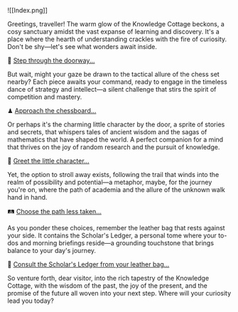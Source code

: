 ![[Index.png]]

Greetings, traveller! The warm glow of the Knowledge Cottage beckons, a cosy sanctuary amidst the vast expanse of learning and discovery. It's a place where the hearth of understanding crackles with the fire of curiosity. Don't be shy—let's see what wonders await inside.

📖 [Step through the doorway...](Welcome%20to%20the%20Knowledge%20Cottage)

But wait, might your gaze be drawn to the tactical allure of the chess set nearby? Each piece awaits your command, ready to engage in the timeless dance of strategy and intellect—a silent challenge that stirs the spirit of competition and mastery.

♟ [Approach the chessboard...](Chess%20Garden%20by%20the%20Cottage)

Or perhaps it's the charming little character by the door, a sprite of stories and secrets, that whispers tales of ancient wisdom and the sagas of mathematics that have shaped the world. A perfect companion for a mind that thrives on the joy of random research and the pursuit of knowledge.

👤 [Greet the little character...](Guardian%20of%20the%20Lore)

Yet, the option to stroll away exists, following the trail that winds into the realm of possibility and potential—a metaphor, maybe, for the journey you're on, where the path of academia and the allure of the unknown walk hand in hand.

🛤 [Choose the path less taken...](The%20Trail%20of%20Whispers)

As you ponder these choices, remember the leather bag that rests against your side. It contains the Scholar's Ledger, a personal tome where your to-dos and morning briefings reside—a grounding touchstone that brings balance to your day's journey.

📔 [Consult the Scholar's Ledger from your leather bag...](The%20Scholar's%20Compendium)

So venture forth, dear visitor, into the rich tapestry of the Knowledge Cottage, with the wisdom of the past, the joy of the present, and the promise of the future all woven into your next step. Where will your curiosity lead you today?